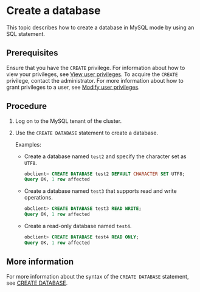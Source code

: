 # Create a database

This topic describes how to create a database in MySQL mode by using an SQL statement.

## Prerequisites

Ensure that you have the `CREATE` privilege. For information about how to view your privileges, see [View user privileges](../../../../../6.manage/5.security-and-permissions/3.access-control/2.user-and-permission/2.permission-of-mysql-mode/4.view-user-permissions-of-mysql-mode.md). To acquire the `CREATE` privilege, contact the administrator. For more information about how to grant privileges to a user, see [Modify user privileges](../../../../../6.manage/5.security-and-permissions/3.access-control/2.user-and-permission/2.permission-of-mysql-mode/5.modify-user-permissions-of-mysql-mode.md).

## Procedure

1. Log on to the MySQL tenant of the cluster.

2. Use the `CREATE DATABASE` statement to create a database.

   Examples:

   * Create a database named `test2` and specify the character set as `UTF8`.

      ```sql
      obclient> CREATE DATABASE test2 DEFAULT CHARACTER SET UTF8;
      Query OK, 1 row affected
      ```

   * Create a database named `test3` that supports read and write operations.

      ```sql
      obclient> CREATE DATABASE test3 READ WRITE;
      Query OK, 1 row affected
      ```

   * Create a read-only database named `test4`.

      ```sql
      obclient> CREATE DATABASE test4 READ ONLY;
      Query OK, 1 row affected
      ```

## More information

For more information about the syntax of the `CREATE DATABASE` statement, see [CREATE DATABASE](../../../../4.development-reference/1.sql-syntax/2.common-tenant-of-mysql-mode/6.sql-statement-of-mysql-mode/21.create-database-of-mysql-mode.md).

